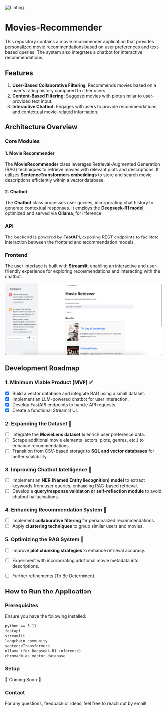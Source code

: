 ![Linting](https://github.com/youhanamikhaiel/Movies-Recommender/actions/workflows/pylint.yml/badge.svg)


# Movies-Recommender
This repository contains a movie recommender application that provides personalized movie recommendations based on user preferences and text-based queries. The system also integrates a chatbot for interactive recommendations.

## Features

1. **User-Based Collaborative Filtering**: Recommends movies based on a user's rating history compared to other users.
2. **Content-Based Filtering**: Suggests movies with plots similar to user-provided text input.
3. **Interactive Chatbot**: Engages with users to provide recommendations and contextual movie-related information.

## Architecture Overview

### Core Modules

#### 1. Movie Recommender
The **MovieRecommender** class leverages Retrieval-Augmented Generation (RAG) techniques to retrieve movies with relevant plots and descriptions. It utilizes **SentenceTransformers embeddings** to store and search movie descriptions efficiently within a vector database.

#### 2. Chatbot
The **Chatbot** class processes user queries, incorporating chat history to generate contextual responses. It employs the **Deepseek-R1 model**, optimized and served via **Ollama**, for inference.

### API
The backend is powered by **FastAPI**, exposing REST endpoints to facilitate interaction between the frontend and recommendation models.

### Frontend
The user interface is built with **Streamlit**, enabling an interactive and user-friendly experience for exploring recommendations and interacting with the chatbot.


![Alt Text](images/ui_screenshot.png)


## Development Roadmap

### 1. Minimum Viable Product (MVP) ✅
- [x] Build a vector database and integrate RAG using a small dataset.
- [x] Implement an LLM-powered chatbot for user interaction.
- [x] Develop FastAPI endpoints to handle API requests.
- [x] Create a functional Streamlit UI.

### 2. Expanding the Dataset 🔄
- [ ] Integrate the **MovieLens dataset** to enrich user preference data.
- [ ] Scrape additional movie elements (actors, plots, genres, etc.) to enhance recommendations.
- [ ] Transition from CSV-based storage to **SQL and vector databases** for better scalability.

### 3. Improving Chatbot Intelligence 🔄
- [ ] Implement an **NER (Named Entity Recognition) model** to extract keywords from user queries, enhancing RAG-based retrieval.
- [ ] Develop a **query/response validation or self-reflection module** to avoid chatbot hallucinations.

### 4. Enhancing Recommendation System 🔄
- [ ] Implement **collaborative filtering** for personalized recommendations.
- [ ] Apply **clustering techniques** to group similar users and movies.

### 5. Optimizing the RAG System 🔄
- [ ] Improve **plot chunking strategies** to enhance retrieval accuracy.
- [ ] Experiment with incorporating additional movie metadata into descriptions.
- [ ] Further refinements (To Be Determined).


## How to Run the Application

### Prerequisites
Ensure you have the following installed:
```
python == 3.11
fastapi
streamlit
langchain_community
sentenceTransformers
ollama (for Deepseek-R1 inference)
chromadb as vector database
```

### Setup

🚧 Coming Soon 🚧


### Contact

For any questions, feedback or ideas, feel free to reach out by email!
